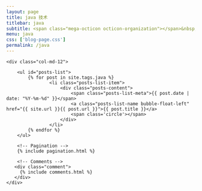 ```yaml
---
layout: page
title: java 技术
titlebar: java
subtitle: <span class="mega-octicon octicon-organization"></span>&nbsp;&nbsp; java相关
menu: java
css: ['blog-page.css']
permalink: /java
---
```


<div class="row">

    <div class="col-md-12">

        <ul id="posts-list">
            {% for post in site.tags.java %}
					<li class="posts-list-item">
						<div class="posts-content">
							<span class="posts-list-meta">{{ post.date | date: "%Y-%m-%d" }}</span>
							<a class="posts-list-name bubble-float-left" href="{{ site.url }}{{ post.url }}">{{ post.title }}</a>
							<span class='circle'></span>
						</div>
					</li>
            {% endfor %}
        </ul> 

        <!-- Pagination -->
        {% include pagination.html %}

        <!-- Comments -->
       <div class="comment">
         {% include comments.html %}
       </div>
    </div>

</div>
<script>
    $(document).ready(function(){

        // Enable bootstrap tooltip
        $("body").tooltip({ selector: '[data-toggle=tooltip]' });

    });
</script>